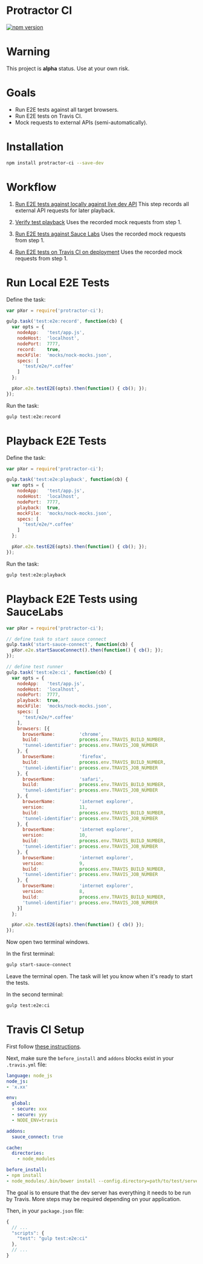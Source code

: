 # Protractor CI

[![npm version](https://badge.fury.io/js/protractor-ci.svg)](http://badge.fury.io/js/protractor-ci)

# Warning

This project is **alpha** status. Use at your own risk.

# Goals

* Run E2E tests against all target browsers.
* Run E2E tests on Travis CI.
* Mock requests to external APIs (semi-automatically).

# Installation

~~~bash
npm install protractor-ci --save-dev
~~~

# Workflow

1. [Run E2E tests against locally against live dev API](#run-local-e2e-tests)
   This step records all external API requests for later playback.

2. [Verify test playback](#playback-e2e-tests)
   Uses the recorded mock requests from step 1.

3. [Run E2E tests against Sauce Labs](#playback-e2e-tests-using-saucelabs)
   Uses the recorded mock requests from step 1.

4. [Run E2E tests on Travis CI on deployment](#travis-ci-setup)
   Uses the recorded mock requests from step 1.

# Run Local E2E Tests

Define the task:

~~~javascript
var pXor = require('protractor-ci');

gulp.task('test:e2e:record', function(cb) {
  var opts = {
    nodeApp:   'test/app.js',
    nodeHost:  'localhost',
    nodePort:  7777,
    record:    true,
    mockFile:  'mocks/nock-mocks.json',
    specs: [
      'test/e2e/*.coffee'
    ]
  };

  pXor.e2e.testE2E(opts).then(function() { cb(); });
});
~~~

Run the task:

~~~bash
gulp test:e2e:record
~~~

# Playback E2E Tests

Define the task:

~~~javascript
var pXor = require('protractor-ci');

gulp.task('test:e2e:playback', function(cb) {
  var opts = {
    nodeApp:   'test/app.js',
    nodeHost:  'localhost',
    nodePort:  7777,
    playback:  true,
    mockFile:  'mocks/nock-mocks.json',
    specs: [
      'test/e2e/*.coffee'
    ]
  };

  pXor.e2e.testE2E(opts).then(function() { cb(); });
});
~~~

Run the task:

~~~bash
gulp test:e2e:playback
~~~

# Playback E2E Tests using SauceLabs

~~~javascript
var pXor = require('protractor-ci');

// define task to start sauce connect
gulp.task('start-sauce-connect', function(cb) {
  pXor.e2e.startSauceConnect().then(function() { cb(); });
});

// define test runner
gulp.task('test:e2e:ci', function(cb) {
  var opts = {
    nodeApp:   'test/app.js',
    nodeHost:  'localhost',
    nodePort:  7777,
    playback:  true,
    mockFile:  'mocks/nock-mocks.json',
    specs: [
      'test/e2e/*.coffee'
    ],
    browsers: [{
      browserName:         'chrome',
      build:               process.env.TRAVIS_BUILD_NUMBER,
      'tunnel-identifier': process.env.TRAVIS_JOB_NUMBER
    }, {
      browserName:         'firefox',
      build:               process.env.TRAVIS_BUILD_NUMBER,
      'tunnel-identifier': process.env.TRAVIS_JOB_NUMBER
    }, {
      browserName:         'safari',
      build:               process.env.TRAVIS_BUILD_NUMBER,
      'tunnel-identifier': process.env.TRAVIS_JOB_NUMBER
    }, {
      browserName:         'internet explorer',
      version:             11,
      build:               process.env.TRAVIS_BUILD_NUMBER,
      'tunnel-identifier': process.env.TRAVIS_JOB_NUMBER
    }, {
      browserName:         'internet explorer',
      version:             10,
      build:               process.env.TRAVIS_BUILD_NUMBER,
      'tunnel-identifier': process.env.TRAVIS_JOB_NUMBER
    }, {
      browserName:         'internet explorer',
      version:             9,
      build:               process.env.TRAVIS_BUILD_NUMBER,
      'tunnel-identifier': process.env.TRAVIS_JOB_NUMBER
    }, {
      browserName:         'internet explorer',
      version:             8,
      build:               process.env.TRAVIS_BUILD_NUMBER,
      'tunnel-identifier': process.env.TRAVIS_JOB_NUMBER
    }]
  };

  pXor.e2e.testE2E(opts).then(function() { cb() });
});

~~~

Now open two terminal windows.

In the first terminal:

~~~bash
gulp start-sauce-connect
~~~

Leave the terminal open. The task will let you know when it's ready to start the tests.

In the second terminal:

~~~bash
gulp test:e2e:ci
~~~

# Travis CI Setup

First follow [these instructions](https://docs.saucelabs.com/ci-integrations/travis-ci/).

Next, make sure the `before_install` and `addons` blocks exist in your `.travis.yml` file:

~~~yml
language: node_js
node_js:
- 'x.xx'

env:
  global:
  - secure: xxx
  - secure: yyy
  - NODE_ENV=travis

addons:
  sauce_connect: true

cache:
  directories:
    - node_modules

before_install:
- npm install
- node_modules/.bin/bower install --config.directory=path/to/test/server
~~~

The goal is to ensure that the dev server has everything it needs to be run by Travis. More steps may be required depending on your application.

Then, in your `package.json` file:

~~~javascript
{
  // ...
  "scripts": {
    "test": "gulp test:e2e:ci"
  },
  // ...
}
~~~
